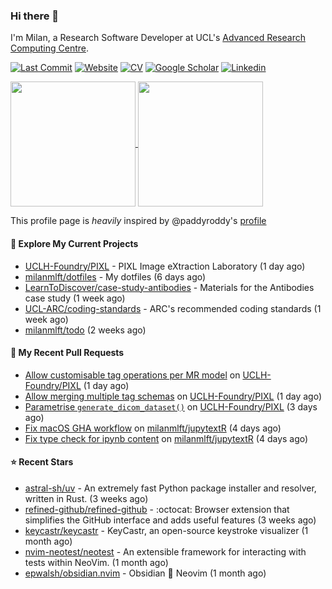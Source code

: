 ### Hi there 👋

I'm Milan, a Research Software Developer at UCL's [Advanced Research Computing
Centre](https://www.ucl.ac.uk/advanced-research-computing/advanced-research-computing-centre).

[![Last Commit](https://img.shields.io/github/last-commit/milanmlft/milanmlft?label=updated)](https://github.com/milanmlft)
[![Website](https://img.shields.io/badge/GitHub%20Pages-222?logo=githubpages&logoColor=fff&style=for-the-badge&style=flat)](https://milanmlft.dev)
[![CV](https://img.shields.io/badge/CV-PDF-pink.svg)](https://milanmlft.netlify.app/uploads/resume.pdf)
[![Google Scholar](https://img.shields.io/badge/Google%20Scholar-4285F4?logo=googlescholar&logoColor=fff&style=for-the-badge&style=flat)](https://scholar.google.com/citations?user=LwW40HQAAAAJ&hl=en)
[![Linkedin](https://img.shields.io/badge/LinkedIn-0A66C2?logo=linkedin&logoColor=fff&style=for-the-badge&style=flat)](http://www.linkedin.com/in/milan-malfait)


<a href="https://github.com/milanmlft/milanmlft#gh-dark-mode-only">
  <img height=200 align="center" src="https://github-readme-stats-paddyroddy.vercel.app/api?username=milanmlft&disable_animations=true&hide_border=true&hide_title=true&include_all_commits=true&rank_icon=github&show=prs_merged,reviews&show_icons=true&theme=tokyonight" />
</a>


<a href="https://github.com/milanmlft/milanmlft#gh-light-mode-only">
  <img height=200 align="center" src="https://github-readme-stats-paddyroddy.vercel.app/api?username=milanmlft&disable_animations=true&hide_border=true&hide_title=true&include_all_commits=true&rank_icon=github&show=prs_merged,reviews&show_icons=true&theme=default" />
</a>

This profile page is _heavily_ inspired by @paddyroddy's [profile](https://github.com/paddyroddy/paddyroddy)

#### 👷 Explore My Current Projects

- [UCLH-Foundry/PIXL](https://github.com/UCLH-Foundry/PIXL) - PIXL Image eXtraction Laboratory
  (1 day ago)
- [milanmlft/dotfiles](https://github.com/milanmlft/dotfiles) - My dotfiles
  (6 days ago)
- [LearnToDiscover/case-study-antibodies](https://github.com/LearnToDiscover/case-study-antibodies) - Materials for the Antibodies case study
  (1 week ago)
- [UCL-ARC/coding-standards](https://github.com/UCL-ARC/coding-standards) - ARC&#39;s recommended coding standards
  (1 week ago)
- [milanmlft/todo](https://github.com/milanmlft/todo)
  (2 weeks ago)

#### 🔨 My Recent Pull Requests

- [Allow customisable tag operations per MR model](https://github.com/UCLH-Foundry/PIXL/pull/354) on [UCLH-Foundry/PIXL](https://github.com/UCLH-Foundry/PIXL)
  (1 day ago)
- [Allow merging multiple tag schemas](https://github.com/UCLH-Foundry/PIXL/pull/352) on [UCLH-Foundry/PIXL](https://github.com/UCLH-Foundry/PIXL)
  (1 day ago)
- [Parametrise `generate_dicom_dataset()`](https://github.com/UCLH-Foundry/PIXL/pull/348) on [UCLH-Foundry/PIXL](https://github.com/UCLH-Foundry/PIXL)
  (3 days ago)
- [Fix macOS GHA workflow](https://github.com/milanmlft/jupytextR/pull/17) on [milanmlft/jupytextR](https://github.com/milanmlft/jupytextR)
  (4 days ago)
- [Fix type check for ipynb content](https://github.com/milanmlft/jupytextR/pull/16) on [milanmlft/jupytextR](https://github.com/milanmlft/jupytextR)
  (4 days ago)

#### ⭐ Recent Stars

- [astral-sh/uv](https://github.com/astral-sh/uv) - An extremely fast Python package installer and resolver, written in Rust.
  (3 weeks ago)
- [refined-github/refined-github](https://github.com/refined-github/refined-github) - :octocat: Browser extension that simplifies the GitHub interface and adds useful features
  (3 weeks ago)
- [keycastr/keycastr](https://github.com/keycastr/keycastr) - KeyCastr, an open-source keystroke visualizer
  (1 month ago)
- [nvim-neotest/neotest](https://github.com/nvim-neotest/neotest) - An extensible framework for interacting with tests within NeoVim.
  (1 month ago)
- [epwalsh/obsidian.nvim](https://github.com/epwalsh/obsidian.nvim) - Obsidian 🤝 Neovim
  (1 month ago)
